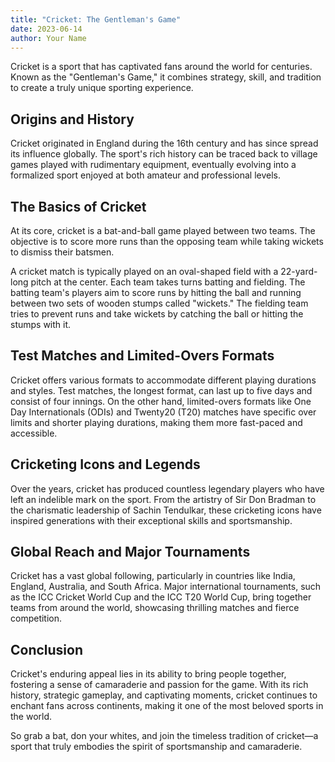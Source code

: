 ```yaml
---
title: "Cricket: The Gentleman's Game"
date: 2023-06-14
author: Your Name
---
```


Cricket is a sport that has captivated fans around the world for centuries. Known as the "Gentleman's Game," it combines strategy, skill, and tradition to create a truly unique sporting experience.

## Origins and History

Cricket originated in England during the 16th century and has since spread its influence globally. The sport's rich history can be traced back to village games played with rudimentary equipment, eventually evolving into a formalized sport enjoyed at both amateur and professional levels.

## The Basics of Cricket

At its core, cricket is a bat-and-ball game played between two teams. The objective is to score more runs than the opposing team while taking wickets to dismiss their batsmen.

A cricket match is typically played on an oval-shaped field with a 22-yard-long pitch at the center. Each team takes turns batting and fielding. The batting team's players aim to score runs by hitting the ball and running between two sets of wooden stumps called "wickets." The fielding team tries to prevent runs and take wickets by catching the ball or hitting the stumps with it.

## Test Matches and Limited-Overs Formats

Cricket offers various formats to accommodate different playing durations and styles. Test matches, the longest format, can last up to five days and consist of four innings. On the other hand, limited-overs formats like One Day Internationals (ODIs) and Twenty20 (T20) matches have specific over limits and shorter playing durations, making them more fast-paced and accessible.

## Cricketing Icons and Legends

Over the years, cricket has produced countless legendary players who have left an indelible mark on the sport. From the artistry of Sir Don Bradman to the charismatic leadership of Sachin Tendulkar, these cricketing icons have inspired generations with their exceptional skills and sportsmanship.

## Global Reach and Major Tournaments

Cricket has a vast global following, particularly in countries like India, England, Australia, and South Africa. Major international tournaments, such as the ICC Cricket World Cup and the ICC T20 World Cup, bring together teams from around the world, showcasing thrilling matches and fierce competition.

## Conclusion

Cricket's enduring appeal lies in its ability to bring people together, fostering a sense of camaraderie and passion for the game. With its rich history, strategic gameplay, and captivating moments, cricket continues to enchant fans across continents, making it one of the most beloved sports in the world.

So grab a bat, don your whites, and join the timeless tradition of cricket—a sport that truly embodies the spirit of sportsmanship and camaraderie.
